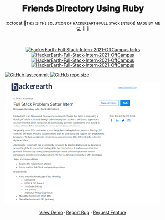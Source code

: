 <h1 align="center">𝐅𝐫𝐢𝐞𝐧𝐝𝐬 𝐃𝐢𝐫𝐞𝐜𝐭𝐨𝐫𝐲 𝐔𝐬𝐢𝐧𝐠 𝐑𝐮𝐛𝐲</h1>
<p align="center"> :octocat:🌟ᴛʜɪꜱ ɪꜱ ᴛʜᴇ ꜱᴏʟᴜᴛɪᴏɴ ᴏꜰ ʜᴀᴄᴋᴇʀᴇᴀʀᴛʜ(ꜰᴜʟʟ ꜱᴛᴀᴄᴋ ɪɴᴛᴇʀɴ) ᴍᴀᴅᴇ ʙʏ ᴍᴇ 💻 🎯 🚀 <p><br>
<a href="https://github.com/ashish2030/HackerEarth-Full-Stack-Intern-2021-OffCampus/fork" target="blank">

<p align="center">
  <a href="https://github.com/ashish2030/HackerEarth-Full-Stack-Intern-2021-OffCampus/fork" target="blank">
  <img src="https://img.shields.io/github/forks/ashish2030/HackerEarth-Full-Stack-Intern-2021-OffCampus?style=flat-square" alt="HackerEarth-Full-Stack-Intern-2021-OffCampus forks"/>
</a>
<a href="https://github.com/ashish2030/HackerEarth-Full-Stack-Intern-2021-OffCampus/stargazers" target="blank">
<img src="https://img.shields.io/github/stars/ashish2030/HackerEarth-Full-Stack-Intern-2021-OffCampus?style=flat-square" alt="HackerEarth-Full-Stack-Intern-2021-OffCampus"/>
</a>
<a href="https://github.com/ashish2030/HackerEarth-Full-Stack-Intern-2021-OffCampus/issues" target="blank">
<img src="https://img.shields.io/github/issues/ashish2030/HackerEarth-Full-Stack-Intern-2021-OffCampus?style=flat-square" alt="HackerEarth-Full-Stack-Intern-2021-OffCampus"/>
</a>
<a href="https://github.com/ashish2030/HackerEarth-Full-Stack-Intern-2021-OffCampus/pulls" target="blank">
<img src="https://img.shields.io/github/issues-pr/ashish2030/HackerEarth-Full-Stack-Intern-2021-OffCampus?style=flat-square" alt="HackerEarth-Full-Stack-Intern-2021-OffCampus"/>
</a>
  </p>
  
[![GitHub last commit](https://img.shields.io/github/last-commit/ashish2030/HackerEarth-Full-Stack-Intern-2021-OffCampus)](https://github.com/ashish2030/HackerEarth-Full-Stack-Intern-2021-OffCampus/commits/master)
[![GitHub repo size](https://img.shields.io/github/repo-size/ashish2030/HackerEarth-Full-Stack-Intern-2021-OffCampus)](https://github.com/ashish2030/HackerEarth-Full-Stack-Intern-2021-OffCampus/archive/master.zip)
 

 <p align="center"><img src="https://github.com/Ashish2030/HackerEarth-Full-Stack-Intern-2021-OffCampus/blob/main/Screenshot%20.png"></p>

<p align="center">
    <a href="https://frienddirectory.herokuapp.com/" target="blank">View Demo</a>
    ·
    <a href="https://github.com/ashish2030/HackerEarth-Full-Stack-Intern-2021-OffCampus/issues/new/choose">Report Bug</a>
    ·
    <a href="https://github.com/ashish2030/HackerEarth-Full-Stack-Intern-2021-OffCampus/issues/new/choose">Request Feature</a>
</p>
